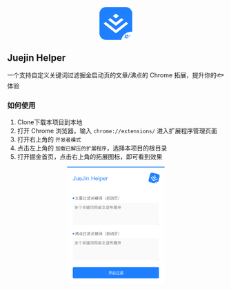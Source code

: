 <div align="center">    
  <img src="./icons/logo.png" width ="15%"  align="center"/>
</div>

## Juejin Helper

一个支持自定义关键词过滤掘金启动页的文章/沸点的 Chrome 拓展，提升你的🐟体验

### 如何使用

1. Clone下载本项目到本地
2. 打开 Chrome 浏览器，输入 `chrome://extensions/` 进入扩展程序管理页面
3. 打开右上角的 `开发者模式`
4. 点击左上角的 `加载已解压的扩展程序`，选择本项目的根目录
5. 打开掘金首页，点击右上角的拓展图标，即可看到效果

<div align="center">    
  <img src="./docs/images/popup.png" width ="45%"  align="center"/>
</div>